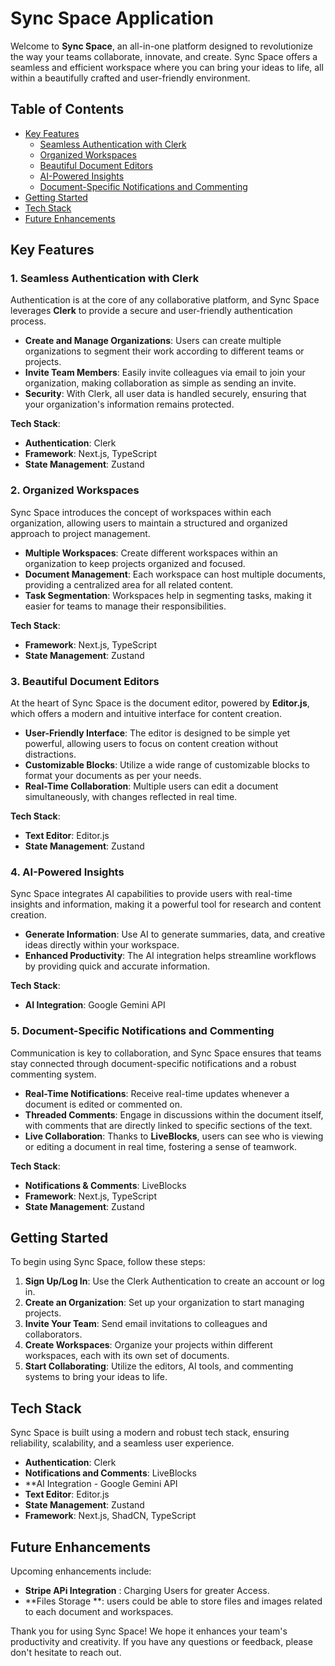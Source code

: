 # Sync Space Application

Welcome to **Sync Space**, an all-in-one platform designed to revolutionize the way your teams collaborate, innovate, and create. Sync Space offers a seamless and efficient workspace where you can bring your ideas to life, all within a beautifully crafted and user-friendly environment.

## Table of Contents

- [Key Features](#key-features)
  - [Seamless Authentication with Clerk](#seamless-authentication-with-clerk)
  - [Organized Workspaces](#organized-workspaces)
  - [Beautiful Document Editors](#beautiful-document-editors)
  - [AI-Powered Insights](#ai-powered-insights)
  - [Document-Specific Notifications and Commenting](#document-specific-notifications-and-commenting)
- [Getting Started](#getting-started)
- [Tech Stack](#tech-stack)
- [Future Enhancements](#future-enhancements)

## Key Features

### 1. Seamless Authentication with Clerk

Authentication is at the core of any collaborative platform, and Sync Space leverages **Clerk** to provide a secure and user-friendly authentication process.

- **Create and Manage Organizations**: Users can create multiple organizations to segment their work according to different teams or projects.
- **Invite Team Members**: Easily invite colleagues via email to join your organization, making collaboration as simple as sending an invite.
- **Security**: With Clerk, all user data is handled securely, ensuring that your organization's information remains protected.

**Tech Stack**:
- **Authentication**: Clerk
- **Framework**: Next.js, TypeScript
- **State Management**: Zustand

### 2. Organized Workspaces

Sync Space introduces the concept of workspaces within each organization, allowing users to maintain a structured and organized approach to project management.

- **Multiple Workspaces**: Create different workspaces within an organization to keep projects organized and focused.
- **Document Management**: Each workspace can host multiple documents, providing a centralized area for all related content.
- **Task Segmentation**: Workspaces help in segmenting tasks, making it easier for teams to manage their responsibilities.

**Tech Stack**:
- **Framework**: Next.js, TypeScript
- **State Management**: Zustand

### 3. Beautiful Document Editors

At the heart of Sync Space is the document editor, powered by **Editor.js**, which offers a modern and intuitive interface for content creation.

- **User-Friendly Interface**: The editor is designed to be simple yet powerful, allowing users to focus on content creation without distractions.
- **Customizable Blocks**: Utilize a wide range of customizable blocks to format your documents as per your needs.
- **Real-Time Collaboration**: Multiple users can edit a document simultaneously, with changes reflected in real time.

**Tech Stack**:
- **Text Editor**: Editor.js
- **State Management**: Zustand

### 4. AI-Powered Insights

Sync Space integrates AI capabilities to provide users with real-time insights and information, making it a powerful tool for research and content creation.

- **Generate Information**: Use AI to generate summaries, data, and creative ideas directly within your workspace.
- **Enhanced Productivity**: The AI integration helps streamline workflows by providing quick and accurate information.

**Tech Stack**:
- **AI Integration**: Google Gemini API

### 5. Document-Specific Notifications and Commenting

Communication is key to collaboration, and Sync Space ensures that teams stay connected through document-specific notifications and a robust commenting system.

- **Real-Time Notifications**: Receive real-time updates whenever a document is edited or commented on.
- **Threaded Comments**: Engage in discussions within the document itself, with comments that are directly linked to specific sections of the text.
- **Live Collaboration**: Thanks to **LiveBlocks**, users can see who is viewing or editing a document in real time, fostering a sense of teamwork.

**Tech Stack**:
- **Notifications & Comments**: LiveBlocks
- **Framework**: Next.js, TypeScript
- **State Management**: Zustand

## Getting Started

To begin using Sync Space, follow these steps:

1. **Sign Up/Log In**: Use the Clerk Authentication to create an account or log in.
2. **Create an Organization**: Set up your organization to start managing projects.
3. **Invite Your Team**: Send email invitations to colleagues and collaborators.
4. **Create Workspaces**: Organize your projects within different workspaces, each with its own set of documents.
5. **Start Collaborating**: Utilize the editors, AI tools, and commenting systems to bring your ideas to life.

## Tech Stack

Sync Space is built using a modern and robust tech stack, ensuring reliability, scalability, and a seamless user experience.

- **Authentication**: Clerk
- **Notifications and Comments**: LiveBlocks
- **AI Integration - Google Gemini API
- **Text Editor**: Editor.js
- **State Management**: Zustand
- **Framework**: Next.js, ShadCN, TypeScript

## Future Enhancements

Upcoming enhancements include:

- **Stripe APi Integration** : Charging Users for greater Access.
- **Files Storage **: users could be able to store files and images related to each document and workspaces.


Thank you for using Sync Space! We hope it enhances your team's productivity and creativity. If you have any questions or feedback, please don't hesitate to reach out.
